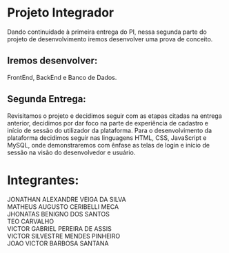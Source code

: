 # Projeto Integrador
Dando continuidade à primeira entrega do PI, nessa segunda parte do projeto de desenvolvimento iremos desenvolver uma prova de conceito.

## Iremos desenvolver:
FrontEnd, BackEnd e Banco de Dados.

## Segunda Entrega: 
Revisitamos o projeto e decidimos seguir com as etapas citadas na entrega anterior, decidimos por dar foco na parte de experiência de cadastro e início de sessão do utilizador da plataforma. Para o desenvolvimento da plataforma decidimos seguir nas linguagens HTML, CSS, JavaScript e MySQL, onde demonstraremos com ênfase as telas de login e início de sessão na visão do desenvolvedor e usuário.

# Integrantes:
JONATHAN ALEXANDRE VEIGA DA SILVA  
MATHEUS AUGUSTO CERIBELLI MECA  
JHONATAS BENIGNO DOS SANTOS  
TEO CARVALHO  
VICTOR GABRIEL PEREIRA DE ASSIS  
VICTOR SILVESTRE MENDES PINHEIRO  
JOAO VICTOR BARBOSA SANTANA  
